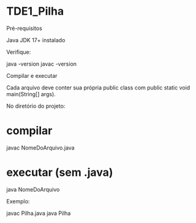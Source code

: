 # TDE1_Pilha
Pré-requisitos

Java JDK 17+ instalado

Verifique:

java -version
javac -version

Compilar e executar

Cada arquivo deve conter sua própria public class com
public static void main(String[] args).

No diretório do projeto:

# compilar
javac NomeDoArquivo.java

# executar (sem .java)
java NomeDoArquivo

Exemplo:

javac Pilha.java
java Pilha
